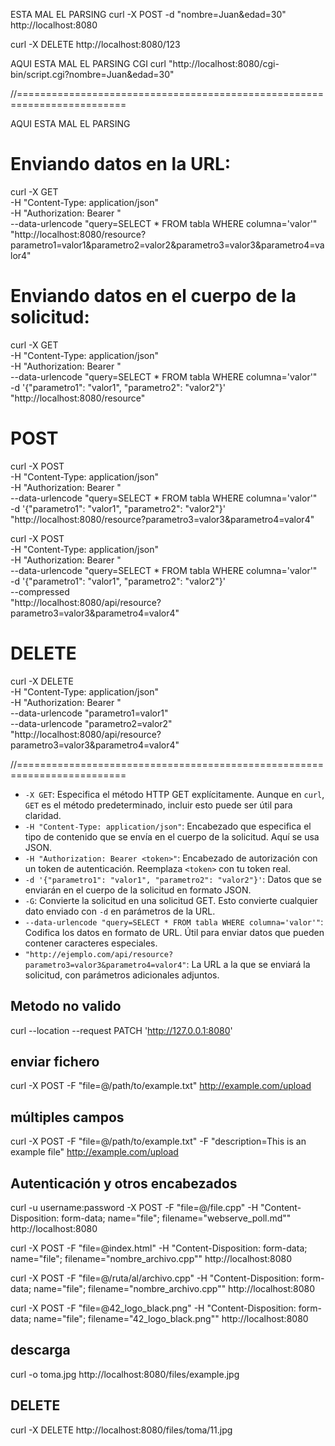 ESTA MAL EL PARSING
curl -X POST -d "nombre=Juan&edad=30" http://localhost:8080

curl -X DELETE http://localhost:8080/123

AQUI ESTA MAL EL PARSING
CGI
curl "http://localhost:8080/cgi-bin/script.cgi?nombre=Juan&edad=30"


//=========================================================================

AQUI ESTA MAL EL PARSING

# Enviando datos en la URL:

curl -X GET \
     -H "Content-Type: application/json" \
     -H "Authorization: Bearer <token>" \
     --data-urlencode "query=SELECT * FROM tabla WHERE columna='valor'" \
     "http://localhost:8080/resource?parametro1=valor1&parametro2=valor2&parametro3=valor3&parametro4=valor4"

# Enviando datos en el cuerpo de la solicitud:

curl -X GET \
     -H "Content-Type: application/json" \
     -H "Authorization: Bearer <token>" \
     --data-urlencode "query=SELECT * FROM tabla WHERE columna='valor'" \
     -d '{"parametro1": "valor1", "parametro2": "valor2"}' \
     "http://localhost:8080/resource"

# POST

curl -X POST \
     -H "Content-Type: application/json" \
     -H "Authorization: Bearer <token>" \
     --data-urlencode "query=SELECT * FROM tabla WHERE columna='valor'" \
     -d '{"parametro1": "valor1", "parametro2": "valor2"}' \
     "http://localhost:8080/resource?parametro3=valor3&parametro4=valor4"

curl -X POST \
     -H "Content-Type: application/json" \
     -H "Authorization: Bearer <token>" \
     --data-urlencode "query=SELECT * FROM tabla WHERE columna='valor'" \
     -d '{"parametro1": "valor1", "parametro2": "valor2"}' \
     --compressed \
     "http://localhost:8080/api/resource?parametro3=valor3&parametro4=valor4"

# DELETE

curl -X DELETE \
     -H "Content-Type: application/json" \
     -H "Authorization: Bearer <token>" \
     --data-urlencode "parametro1=valor1" \
     --data-urlencode "parametro2=valor2" \
     "http://localhost:8080/api/resource?parametro3=valor3&parametro4=valor4"


//=========================================================================


- `-X GET`: Especifica el método HTTP GET explícitamente. Aunque en `curl`, `GET` es el método predeterminado, incluir esto puede ser útil para claridad.
- `-H "Content-Type: application/json"`: Encabezado que especifica el tipo de contenido que se envía en el cuerpo de la solicitud. Aquí se usa JSON.
- `-H "Authorization: Bearer <token>"`: Encabezado de autorización con un token de autenticación. Reemplaza `<token>` con tu token real.
- `-d '{"parametro1": "valor1", "parametro2": "valor2"}'`: Datos que se enviarán en el cuerpo de la solicitud en formato JSON.
- `-G`: Convierte la solicitud en una solicitud GET. Esto convierte cualquier dato enviado con `-d` en parámetros de la URL.
- `--data-urlencode "query=SELECT * FROM tabla WHERE columna='valor'"`: Codifica los datos en formato de URL. Útil para enviar datos que pueden contener caracteres especiales.
- `"http://ejemplo.com/api/resource?parametro3=valor3&parametro4=valor4"`: La URL a la que se enviará la solicitud, con parámetros adicionales adjuntos.



## Metodo no valido
curl --location --request PATCH 'http://127.0.0.1:8080'


##  enviar fichero

curl -X POST -F "file=@/path/to/example.txt" http://example.com/upload

##  múltiples campos
curl -X POST -F "file=@/path/to/example.txt" -F "description=This is an example file" http://example.com/upload

## Autenticación y otros encabezados
curl -u username:password -X POST -F "file=@/file.cpp" -H "Content-Disposition: form-data; name=\"file\"; filename=\"webserve_poll.md\"" http://localhost:8080

curl -X POST -F "file=@index.html" -H "Content-Disposition: form-data; name="file"; filename="nombre_archivo.cpp"" http://localhost:8080

curl -X POST -F "file=@/ruta/al/archivo.cpp" -H "Content-Disposition: form-data; name=\"file\"; filename=\"nombre_archivo.cpp\"" http://localhost:8080


curl -X POST -F "file=@42_logo_black.png" -H "Content-Disposition: form-data; name="file"; filename="42_logo_black.png"" http://localhost:8080

## descarga
 curl -o toma.jpg http://localhost:8080/files/example.jpg


## DELETE
 curl -X DELETE http://localhost:8080/files/toma/11.jpg